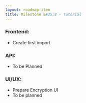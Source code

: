 ```yaml
---
layout: roadmap-item
title: Milestone &#35;8 - Tutorial
---
```


### Frontend:

* Create first import

### API:

* To be Planned

### UI/UX:

* Prepare Encryption UI
* To be planned
